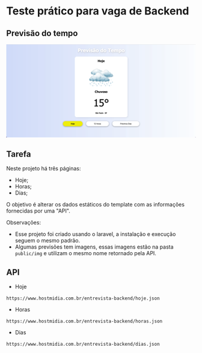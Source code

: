 
# Teste prático para vaga de Backend

## Previsão do tempo

![example](/example.png)

## Tarefa

Neste projeto há três páginas: 
- Hoje;
- Horas;
- Dias;

O objetivo é alterar os dados estáticos do template com as informações fornecidas por uma "API".

Observações:
- Esse projeto foi criado usando o laravel, a instalação e execução  seguem o mesmo padrão.
- Algumas previsões tem imagens, essas imagens estão na pasta `public/img` e utilizam o mesmo nome retornado pela API.

## API
- Hoje
```
https://www.hostmidia.com.br/entrevista-backend/hoje.json
```
- Horas
```
https://www.hostmidia.com.br/entrevista-backend/horas.json
```

- Dias
```
https://www.hostmidia.com.br/entrevista-backend/dias.json
```

